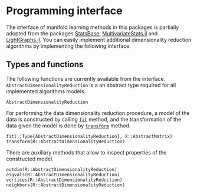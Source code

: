 # Programming interface

The interface of manifold learning methods in this packages is partially adopted from the packages [StatsBase](https://github.com/JuliaStats/StatsBase.jl), [MultivariateStats.jl](https://github.com/JuliaStats/MultivariateStats.jl) and [LightGraphs.jl](https://github.com/JuliaGraphs/LightGraphs.jl).
You can easily implement additional dimensionality reduction algorithms by implementing the following interface.

## Types and functions

The following functions are currently available from the interface. `AbstractDimensionalityReduction` is a an abstract type required for all implemented algorithms models.

```@docs
AbstractDimensionalityReduction
```

For performing the data dimensionality reduction procedure, a model of the data is constructed by calling [`fit`](@ref) method, and the transformation of the data given the model is done by [`transform`](@ref) method.

```@docs
fit(::Type{AbstractDimensionalityReduction}, X::AbstractMatrix)
transform(R::AbstractDimensionalityReduction)
```

There are auxiliary methods that allow to inspect properties of the constructed model.

```@docs
outdim(R::AbstractDimensionalityReduction)
eigvals(R::AbstractDimensionalityReduction)
vertices(R::AbstractDimensionalityReduction)
neighbors(R::AbstractDimensionalityReduction)
```
